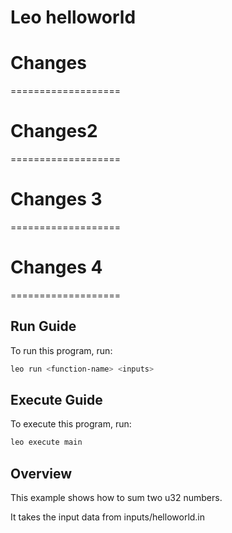 # Leo helloworld

# Changes
===================

# Changes2
===================

# Changes 3
===================

# Changes 4
===================


## Run Guide

To run this program, run:
```bash
leo run <function-name> <inputs>
```

## Execute Guide

To execute this program, run:
```bash
leo execute main
```

## Overview 

This example shows how to sum two u32 numbers.

It takes the input data from inputs/helloworld.in
